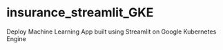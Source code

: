 # insurance_streamlit_GKE
Deploy Machine Learning App built using Streamlit on Google Kubernetes Engine
